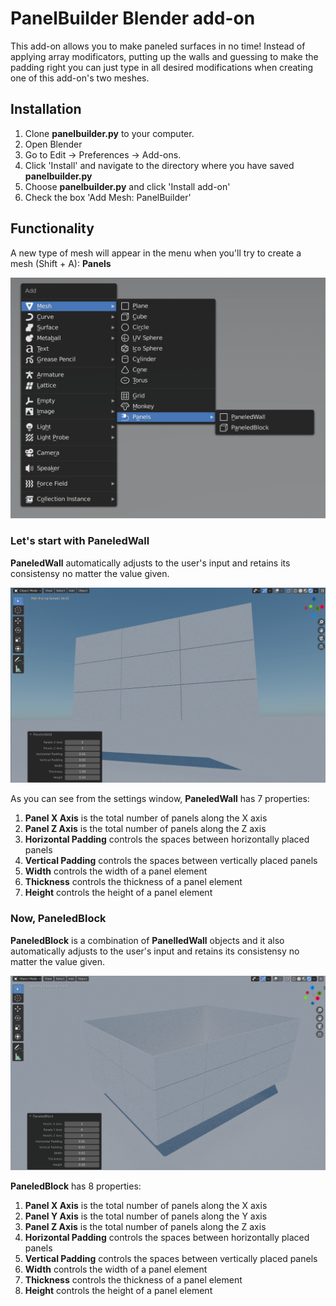 # PanelBuilder Blender add-on

This add-on allows you to make paneled surfaces in no time! Instead of applying array modificators, putting up the walls and guessing to make the padding right you can just type in all desired modifications when creating one of this add-on's two meshes.

## Installation

1. Clone **panelbuilder.py** to your computer.
2. Open Blender
3. Go to Edit -> Preferences -> Add-ons.
4. Click 'Install' and navigate to the directory where you have saved **panelbuilder.py**
5. Choose **panelbuilder.py** and click 'Install add-on'
6. Check the box 'Add Mesh: PanelBuilder'

## Functionality 

A new type of mesh will appear in the menu when you'll try to create a mesh (Shift + A): **Panels**

![new mesh type](https://github.com/escape13/PanelBuilder/blob/master/images/addMesh.png?raw=true)

### Let's start with **PaneledWall**
**PaneledWall** automatically adjusts to the user's input and retains its consistensy no matter the value given.

![Paneled wall](https://github.com/escape13/PanelBuilder/blob/master/images/paneledWall.png?raw=true)

As you can see from the settings window, **PaneledWall** has 7 properties:

1. **Panel X Axis** is the total number of panels along the X axis
2. **Panel Z Axis** is the total number of panels along the Z axis
3. **Horizontal Padding** controls the spaces between horizontally placed panels
4. **Vertical Padding** controls the spaces between vertically placed panels
5. **Width** controls the width of a panel element
6. **Thickness** controls the thickness of a panel element
7. **Height** controls the height of a panel element

### Now, PaneledBlock
**PaneledBlock** is a combination of **PanelledWall** objects and it also automatically adjusts to the user's input and retains its consistensy no matter the value given.

![Paneled block](https://github.com/escape13/PanelBuilder/blob/master/images/paneledBlock.png?raw=true)

**PaneledBlock** has 8 properties:

1. **Panel X Axis** is the total number of panels along the X axis
2. **Panel Y Axis** is the total number of panels along the Y axis
3. **Panel Z Axis** is the total number of panels along the Z axis
4. **Horizontal Padding** controls the spaces between horizontally placed panels
5. **Vertical Padding** controls the spaces between vertically placed panels
6. **Width** controls the width of a panel element
7. **Thickness** controls the thickness of a panel element
8. **Height** controls the height of a panel element
